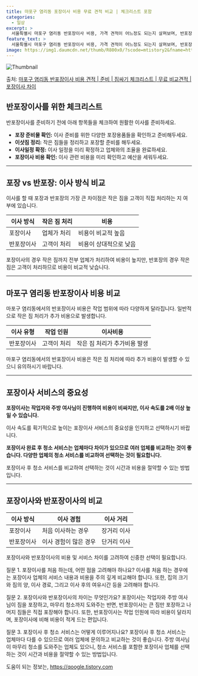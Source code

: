 ```yaml
---
title: 마포구 염리동 포장이사 비용 무료 견적 비교 | 체크리스트 포함
categories:
  - 일상
excerpt: >
  서울특별시 마포구 염리동 반포장이사 비용, 가격 견적이 어느정도 되는지 살펴보며, 반포장이사를 준비함에 있어 짐싸기 준비 체크리스트가 무엇인지 보겠습니다. 마지막으로 포장이사와 차이점을 통해 무료 비교견적으로 어떤 것이 더 합리적인 선택인지 공유 드립니다.마포구 염리동 포장이사 견적 샘플 보기 👈 클릭마포구 염리동 포장이사 가격 살펴보기 👈 클릭마포구 염리동 반포장이사 평균 이사 비용평수마포구 염리동 평균 이사 비용원룸 이사9평 이하 (1톤)30만원~투룸/쓰리룸 이사16평 ~ 20평 (2.5톤)80만원~쓰리룸 이사21평 (5톤) ~110만원~우리집 무료 이사견적 받기 👈 클릭포장 vs 반포장: 이사 방식 비교이사를 할 때 포장과 반포장의 가장 큰 차이점은 무엇일까요?포장이사: 이사 전반을 담당하며,..
feature_text: >
  서울특별시 마포구 염리동 반포장이사 비용, 가격 견적이 어느정도 되는지 살펴보며, 반포장이사를 준비함에 있어 짐싸기 준비 체크리스트가 무엇인지 보겠습니다. 마지막으로 포장이사와 차이점을 통해 무료 비교견적으로 어떤 것이 더 합리적인 선택인지 공유 드립니다.마포구 염리동 포장이사 견적 샘플 보기 👈 클릭마포구 염리동 포장이사 가격 살펴보기 👈 클릭마포구 염리동 반포장이사 평균 이사 비용평수마포구 염리동 평균 이사 비용원룸 이사9평 이하 (1톤)30만원~투룸/쓰리룸 이사16평 ~ 20평 (2.5톤)80만원~쓰리룸 이사21평 (5톤) ~110만원~우리집 무료 이사견적 받기 👈 클릭포장 vs 반포장: 이사 방식 비교이사를 할 때 포장과 반포장의 가장 큰 차이점은 무엇일까요?포장이사: 이사 전반을 담당하며,..
image: https://img1.daumcdn.net/thumb/R800x0/?scode=mtistory2&fname=https%3A%2F%2Fblog.kakaocdn.net%2Fdn%2FbH8s7H%2FbtsHd8hweir%2FK0xoxQlKkKoWte5D44iblk%2Fimg.webp
---
```


![Thumbnail](https://img1.daumcdn.net/thumb/R800x0/?scode=mtistory2&fname=https%3A%2F%2Fblog.kakaocdn.net%2Fdn%2FbH8s7H%2FbtsHd8hweir%2FK0xoxQlKkKoWte5D44iblk%2Fimg.webp)

<p>출처: <a href="https://qoogle.tistory.com/9901" rel="dofollow">마포구 염리동 반포장이사 비용 견적 | 준비 | 짐싸기 체크리스트 | 무료 비교견적 | 포장이사 차이</a> </p>

## 반포장이사를 위한 체크리스트

반포장이사를 준비하기 전에 아래 항목들을 체크하여 원활한 이사를 준비하세요.

  * **포장 준비물 확인:** 이사 준비를 위한 다양한 포장용품들을 확인하고 준비해두세요.
  * **이삿짐 정리:** 작은 짐들을 정리하고 포장할 준비를 해두세요.
  * **이사일정 확정:** 이사 일정을 미리 확정하고 업체와의 조율을 완료하세요.
  * **포장이사 비용 확인:** 이사 관련 비용을 미리 확인하고 예산을 세워두세요.

* * *

## 포장 vs 반포장: 이사 방식 비교

이사를 할 때 포장과 반포장의 가장 큰 차이점은 작은 짐을 고객이 직접 처리하는 지 여부에 있습니다.

**이사 방식** | **작은 짐 처리** | **비용**  
---|---|---  
포장이사 | 업체가 처리 | 비용이 비교적 높음  
반포장이사 | 고객이 처리 | 비용이 상대적으로 낮음  
  
포장이사의 경우 작은 짐까지 전부 업체가 처리하여 비용이 높지만, 반포장의 경우 작은 짐은 고객이 처리하므로 비용이 비교적 낮습니다.

* * *

## 마포구 염리동 반포장이사 비용 비교

마포구 염리동에서의 반포장이사 비용은 작업 범위에 따라 다양하게 달라집니다. 일반적으로 작은 짐 처리가 추가 비용으로 발생합니다.

**이사 유형** | **작업 인원** | **이사비용**  
---|---|---  
반포장이사 | 고객이 처리 | 작은 짐 처리가 추가비용 발생  
  
마포구 염리동에서의 반포장이사 비용은 작은 짐 처리에 따라 추가 비용이 발생할 수 있으니 유의하시기 바랍니다.

* * *

## 포장이사 서비스의 중요성

**포장이사는 작업자와 주방 여사님이 진행하여 비용이 비싸지만, 이사 속도를 2배 이상 높일 수 있습니다.**

이사 속도를 획기적으로 높이는 포장이사 서비스의 중요성을 인지하고 선택하시기 바랍니다.

**포장이사 완료 후 청소 서비스는 업체마다 차이가 있으므로 여러 업체를 비교하는 것이 좋습니다. 다양한 업체의 청소 서비스를 비교하여
선택하는 것이 필요합니다.**

포장이사 후 청소 서비스를 비교하여 선택하는 것이 시간과 비용을 절약할 수 있는 방법입니다.

* * *

## 포장이사와 반포장이사의 비교

**이사 방식** | **이사 경험** | **이사 거리**  
---|---|---  
포장이사 | 처음 이사하는 경우 | 장거리 이사  
반포장이사 | 이사 경험이 많은 경우 | 단거리 이사  
  
포장이사와 반포장이사의 비용 및 서비스 차이를 고려하여 신중한 선택이 필요합니다.

질문 1. 포장이사를 처음 하는데, 어떤 점을 고려해야 하나요? 이사를 처음 하는 경우에는 포장이사 업체의 서비스 내용과 비용을 주의 깊게
비교해야 합니다. 또한, 집의 크기와 짐의 양, 이사 경로, 그리고 이사 후의 여유시간 등을 고려해야 합니다.

질문 2. 포장이사와 반포장이사의 차이는 무엇인가요? 포장이사는 작업자와 주방 여사님이 짐을 포장하고, 마무리 청소까지 도와주는 반면,
반포장이사는 큰 짐만 포장하고 나머지 짐들은 직접 포장해야 합니다. 또한, 반포장이사는 작업 인원에 따라 비용이 달라지며, 포장이사에 비해
비용이 적게 드는 편입니다.

질문 3. 포장이사 후 청소 서비스는 어떻게 이루어지나요? 포장이사 후 청소 서비스는 업체마다 다를 수 있으므로 여러 업체에 문의하고
비교하는 것이 좋습니다. 주방 여사님이 마무리 청소를 도와주는 업체도 있으니, 청소 서비스를 포함한 포장이사 업체를 선택하는 것이 시간과
비용을 절약할 수 있는 방법입니다.

 

도움이 되는 정보는, <a href="https://qoogle.tistory.com" rel="dofollow">https://qoogle.tistory.com</a>


